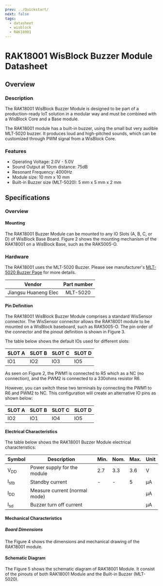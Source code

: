 ```yaml
---
prev: ../Quickstart/
next: false
tags:
  - datasheet
  - wisblock
  - RAK18001
---
```


# RAK18001 WisBlock Buzzer Module Datasheet

## Overview

<rk-img
  src="/assets/images/wisblock/rak18001/overview/RAK18001_illustrated.png"
  width="40%"
  caption="RAK18001 Buzzer Module"
/>


### Description

The RAK18001 WisBlock Buzzer Module is designed to be part of a production-ready IoT solution in a modular way and must be combined with a WisBlock Core and a Base module.

The RAK18001 module has a built-in buzzer, using the small but very audible MLT-5020 buzzer. It produces loud and high-pitched sounds, which can be customized through PWM signal from a WisBlock Core. 

### Features 

* Operating Voltage: 2.0V - 5.0V
* Sound Output at 10cm distance: 75dB
* Resonant Frequency: 4000Hz
* Module size: 10&nbsp;mm x 10&nbsp;mm
* Built-in Buzzer size (MLT-5020): 5&nbsp;mm x 5&nbsp;mm x 2&nbsp;mm

## Specifications

### Overview

#### Mounting

The RAK18001 Buzzer Module can be mounted to any IO Slots (A, B, C, or D) of WisBlock Base Board. Figure 2 shows the mounting mechanism of the RAK18001 on a WisBlock Base, such as the RAK5005-O.  

<rk-img
  src="/assets/images/wisblock/rak18001/datasheet/RAK18001_mounting.png"
  width="50%"
  caption="RAK18001 WisBlock Buzzer Module Mounting"
/>  
  
### Hardware  
  
The RAK18001 uses the MLT-5020 Buzzer. Please see manufacturer's [MLT-5020 Buzzer Page](https://lcsc.com/product-detail/Buzzers_Jiangsu-Huaneng-Elec-MLT-5020_C94598.html) for more details.  

| Vendor               | Part number |
| :------------------: | :---------: |
| Jiangsu Huaneng Elec | MLT-5020    |

#### Pin Definition

The RAK18001 WisBlock Buzzer Module comprises a standard WisSensor connector. The WisSensor connector allows the RAK18001 module to be mounted on a WisBlock baseboard, such as RAK5005-O. The pin order of the connector and the pinout definition is shown in Figure 3.

<rk-img
  src="/assets/images/wisblock/rak18001/datasheet/rak18001-pinouts.png"
  width="50%"
  caption="RAK18001 Buzzer Module Pinout Diagram"
/>

The table below shows the default IOs used for different slots:  
  
| SLOT A | SLOT B | SLOT C | SLOT D |
| ------ | ------ | ------ | ------ |
| IO1    | IO2    | IO3    | IO5    |

As seen on Figure 2, the PWM1 is connected to R5 which as a NC (no connection), and the PWM2 is connected to a 330ohms resistor R6. 

However, you can switch these two terminals by connecting the PWM1 to R6 and PWM2 to NC. This configuration will create an alternative IO pins as shown below:  
  
| SLOT A | SLOT B | SLOT C | SLOT D |
| ------ | ------ | ------ | ------ |
| IO2    | IO1    | IO4    | IO5    |

#### Electrical Characteristics    
  
The table below shows the RAK18001 Buzzer Module electrical characteristics:  
  
| Symbol          | Description                   | Min. | Nom. | Max. | Unit |
| --------------- | ----------------------------- | ---- | ---- | ---- | ---- |
| V<sub>DD</sub>  | Power supply for the module   | 2.7  | 3.3  | 3.6  | V    |
| I<sub>stb</sub> | Standby current               | -    | -    | 5    | µA   |
| I<sub>DD</sub>  | Measure current (normal mode) |      |      |      | µA   |
| I<sub>sd</sub>  | Buzzer turn off current       |      |      |      | µA   |
  
#### Mechanical Characteristics  
  
##### Board Dimensions  
  
The Figure 4 shows the dimensions and mechanical drawing of the RAK18001 module.  
  
<rk-img
  src="/assets/images/wisblock/rak18001/datasheet/board-dimensions.png"
  width="60%"
  caption="RAK18001 Buzzer Module Mechanical Characteristics"
/>  

#### Schematic Diagram

The Figure 5 shows the schematic diagram of RAK18001 Module. It consist of the pinouts of both RAK18001 Module and the Built-in Buzzer (MLT-5020).  

<rk-img
  src="/assets/images/wisblock/rak18001/datasheet/schematic.png"
  width="100%"
  caption="RAK18001 Buzzer Module Schematic"
/>  